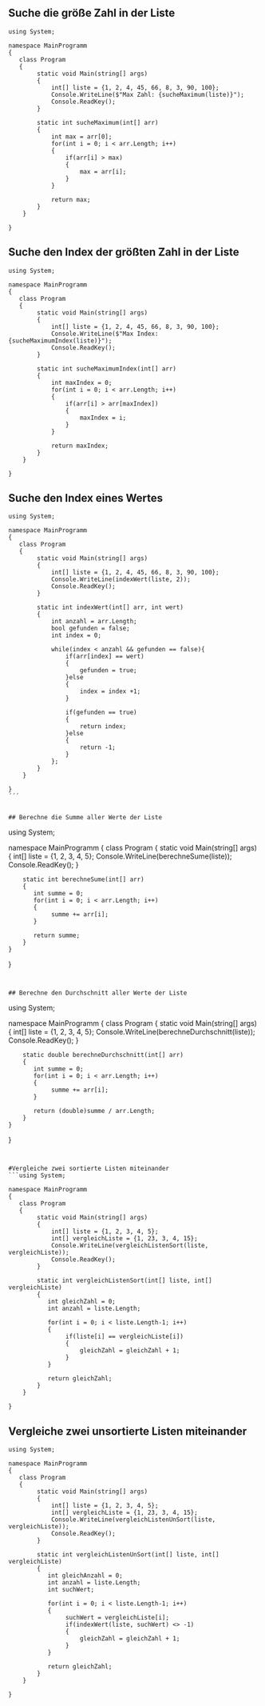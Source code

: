 ## Suche die größe Zahl in der Liste
```
using System;

namespace MainProgramm
{
   class Program
   {
        static void Main(string[] args)
        {
            int[] liste = {1, 2, 4, 45, 66, 8, 3, 90, 100};
            Console.WriteLine($"Max Zahl: {sucheMaximum(liste)}");
            Console.ReadKey();
        }

        static int sucheMaximum(int[] arr)
        {
            int max = arr[0];
            for(int i = 0; i < arr.Length; i++)
            {
                if(arr[i] > max)
                {
                    max = arr[i];
                }
            }

            return max;
        }
    }
  
}
```

## Suche den Index der größten Zahl in der Liste
```
using System;

namespace MainProgramm
{
   class Program
   {
        static void Main(string[] args)
        {
            int[] liste = {1, 2, 4, 45, 66, 8, 3, 90, 100};
            Console.WriteLine($"Max Index: {sucheMaximumIndex(liste)}");
            Console.ReadKey();
        }

        static int sucheMaximumIndex(int[] arr)
        {
            int maxIndex = 0;
            for(int i = 0; i < arr.Length; i++)
            {
                if(arr[i] > arr[maxIndex])
                {
                    maxIndex = i;
                }
            }

            return maxIndex;
        }
    }
  
}

```

## Suche den Index eines Wertes
```
using System;

namespace MainProgramm
{
   class Program
   {
        static void Main(string[] args)
        {
            int[] liste = {1, 2, 4, 45, 66, 8, 3, 90, 100};
            Console.WriteLine(indexWert(liste, 2));
            Console.ReadKey();
        }

        static int indexWert(int[] arr, int wert)
        {
            int anzahl = arr.Length;
            bool gefunden = false;
            int index = 0;

            while(index < anzahl && gefunden == false){
                if(arr[index] == wert)
                {
                    gefunden = true;
                }else
                {
                    index = index +1;
                }

                if(gefunden == true)
                {
                    return index;
                }else
                {
                    return -1;
                }
            };
        }
    }
  
}
´´´


## Berechne die Summe aller Werte der Liste

```
using System;

namespace MainProgramm
{
   class Program
   {
        static void Main(string[] args)
        {
            int[] liste = {1, 2, 3, 4, 5};
            Console.WriteLine(berechneSume(liste));
            Console.ReadKey();
        }

        static int berechneSume(int[] arr)
        {
           int summe = 0;
           for(int i = 0; i < arr.Length; i++)
           {
                summe += arr[i];
           }

           return summe;
        }
    }
  
}
```


## Berechne den Durchschnitt aller Werte der Liste

```
using System;

namespace MainProgramm
{
   class Program
   {
        static void Main(string[] args)
        {
            int[] liste = {1, 2, 3, 4, 5};
            Console.WriteLine(berechneDurchschnitt(liste));
            Console.ReadKey();
        }

        static double berechneDurchschnitt(int[] arr)
        {
           int summe = 0;
           for(int i = 0; i < arr.Length; i++)
           {
                summe += arr[i];
           }

           return (double)summe / arr.Length;
        }
    }
  
}
```


#Vergleiche zwei sortierte Listen miteinander
```using System;

namespace MainProgramm
{
   class Program
   {
        static void Main(string[] args)
        {
            int[] liste = {1, 2, 3, 4, 5};
            int[] vergleichListe = {1, 23, 3, 4, 15};
            Console.WriteLine(vergleichListenSort(liste, vergleichListe));
            Console.ReadKey();
        }

        static int vergleichListenSort(int[] liste, int[] vergleichListe)
        {
           int gleichZahl = 0;
           int anzahl = liste.Length;

           for(int i = 0; i < liste.Length-1; i++)
           {
                if(liste[i] == vergleichListe[i])
                {
                    gleichZahl = gleichZahl + 1;
                }
           }

           return gleichZahl;
        }
    }
  
}
```


## Vergleiche zwei unsortierte Listen miteinander
```
using System;

namespace MainProgramm
{
   class Program
   {
        static void Main(string[] args)
        {
            int[] liste = {1, 2, 3, 4, 5};
            int[] vergleichListe = {1, 23, 3, 4, 15};
            Console.WriteLine(vergleichListenUnSort(liste, vergleichListe));
            Console.ReadKey();
        }

        static int vergleichListenUnSort(int[] liste, int[] vergleichListe)
        {
           int gleichAnzahl = 0;
           int anzahl = liste.Length;
           int suchWert;

           for(int i = 0; i < liste.Length-1; i++)
           {
                suchWert = vergleichListe[i];
                if(indexWert(liste, suchWert) <> -1)
                {
                    gleichZahl = gleichZahl + 1;
                }
           }

           return gleichZahl;
        }
    }
  
}

```




















